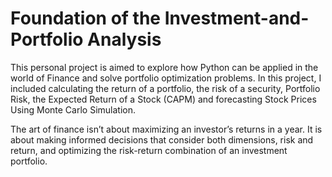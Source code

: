 # Foundation of the Investment-and-Portfolio Analysis

This personal project is aimed to explore how Python can be applied in the world of Finance and solve portfolio optimization problems. In this project, I included calculating the return of a portfolio, the risk of a security, Portfolio Risk, the Expected Return of a Stock (CAPM) and forecasting Stock Prices Using Monte Carlo Simulation.

The art of finance isn’t about maximizing an investor’s returns in a year. It is about making informed decisions that consider both dimensions, risk and return, and optimizing the risk-return combination of an investment portfolio.

